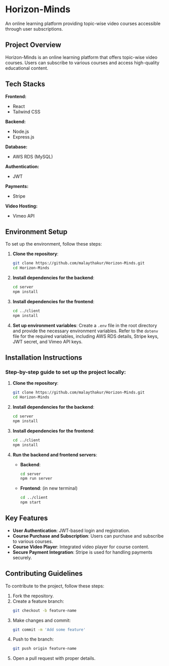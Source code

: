 # Horizon-Minds

An online learning platform providing topic-wise video courses accessible through user subscriptions.

## Project Overview

Horizon-Minds is an online learning platform that offers topic-wise video courses. Users can subscribe to various courses and access high-quality educational content.

## Tech Stacks

**Frontend:**
- React
- Tailwind CSS

**Backend:**
- Node.js
- Express.js

**Database:**
- AWS RDS (MySQL)

**Authentication:**
- JWT

**Payments:**
- Stripe

**Video Hosting:**
- Vimeo API

## Environment Setup

To set up the environment, follow these steps:

1. **Clone the repository**:
    ```sh
    git clone https://github.com/malaythakur/Horizon-Minds.git
    cd Horizon-Minds
    ```

2. **Install dependencies for the backend**:
    ```sh
    cd server
    npm install
    ```

3. **Install dependencies for the frontend**:
    ```sh
    cd ../client
    npm install
    ```

4. **Set up environment variables**:
    Create a `.env` file in the root directory and provide the necessary environment variables. Refer to the `dotenv` file for the required variables, including AWS RDS details, Stripe keys, JWT secret, and Vimeo API keys.

## Installation Instructions

### Step-by-step guide to set up the project locally:

1. **Clone the repository**:
    ```sh
    git clone https://github.com/malaythakur/Horizon-Minds.git
    cd Horizon-Minds
    ```

2. **Install dependencies for the backend**:
    ```sh
    cd server
    npm install
    ```

3. **Install dependencies for the frontend**:
    ```sh
    cd ../client
    npm install
    ```

4. **Run the backend and frontend servers**:
    - **Backend**: 
        ```sh
        cd server
        npm run server
        ```
    - **Frontend**:
      (in new terminal)
        ```sh
        cd ../client
        npm start
        ```

## Key Features

- **User Authentication**: JWT-based login and registration.
- **Course Purchase and Subscription**: Users can purchase and subscribe to various courses.
- **Course Video Player**: Integrated video player for course content.
- **Secure Payment Integration**: Stripe is used for handling payments securely.

## Contributing Guidelines

To contribute to the project, follow these steps:

1. Fork the repository.
2. Create a feature branch:
    ```sh
    git checkout -b feature-name
    ```
3. Make changes and commit:
    ```sh
    git commit -m 'Add some feature'
    ```
4. Push to the branch:
    ```sh
    git push origin feature-name
    ```
5. Open a pull request with proper details.
